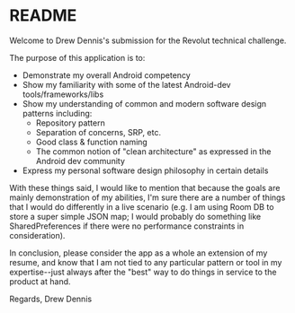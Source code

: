 # README

Welcome to Drew Dennis's submission for the Revolut technical challenge.

The purpose of this application is to:

- Demonstrate my overall Android competency
- Show my familiarity with some of the latest Android-dev tools/frameworks/libs
- Show my understanding of common and modern software design patterns including:
    - Repository pattern
    - Separation of concerns, SRP, etc.
    - Good class & function naming
    - The common notion of "clean architecture" as expressed in the Android dev community
- Express my personal software design philosophy in certain details

With these things said, I would like to mention that because the goals are mainly demonstration
of my abilities, I'm sure there are a number of things that I would do differently in a live
scenario (e.g. I am using Room DB to store a super simple JSON map; I would probably do something like
SharedPreferences if there were no performance constraints in consideration).

In conclusion, please consider the app as a whole an extension of my resume, and know that I am not
tied to any particular pattern or tool in my expertise--just always after the "best" way to do things
in service to the product at hand.

Regards,
Drew Dennis